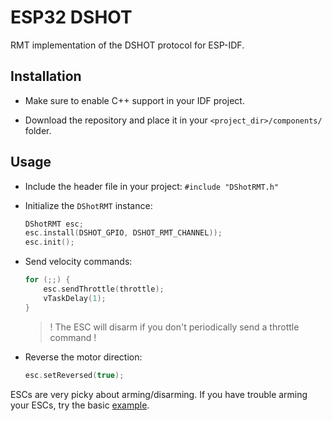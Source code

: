 # ESP32 DSHOT

RMT implementation of the DSHOT protocol for ESP-IDF.

## Installation

* Make sure to enable C++ support in your IDF project.

* Download the repository and place it in your `<project_dir>/components/` folder.

## Usage

* Include the header file in your project: `#include "DShotRMT.h"`

* Initialize the `DShotRMT` instance:

    ```cpp
    DShotRMT esc;
    esc.install(DSHOT_GPIO, DSHOT_RMT_CHANNEL));
    esc.init();
    ```

* Send velocity commands:

    ```cpp
    for (;;) {
        esc.sendThrottle(throttle);
        vTaskDelay(1);
    }
    ```

    > ! The ESC will disarm if you don't periodically send a throttle command !

* Reverse the motor direction:

    ```cpp
    esc.setReversed(true);
    ```

ESCs are very picky about arming/disarming. If you have trouble arming your ESCs, try the basic [example](examples/basic.cpp).
